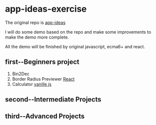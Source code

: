 # app-ideas-exercise
The original repo is [app-ideas](https://github.com/florinpop17/app-ideas)

I will do some demo based on the repo and make some improvements to make the demo more complete.

All the demo will be finished by original javascript, ecma6+ and react.

## first--Beginners project
1. Bin2Dec
2. Border Radius Previewer [React](https://codepen.io/plusmultiply0/pen/gOaeWOP)
3. Calculator [vanille js](https://codepen.io/plusmultiply0/pen/jObQraV)

## second--Intermediate Projects

## third--Advanced Projects
